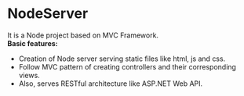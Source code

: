 NodeServer
==========

It is a Node project based on MVC Framework. <br>
<b>Basic features:</b><br>
<ul>
<li>Creation of Node server serving static files like html, js and css.</li>
<li>Follow MVC pattern of creating controllers and their corresponding views.</li>
<li>Also, serves RESTful architecture like ASP.NET Web API.</li>
</ul>
